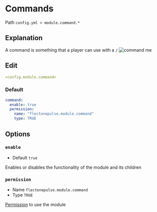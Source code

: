 # Commands
Path `config.yml > module.command.*`

## Explanation
A command is something that a player can use with a `/`
![command me](/commandme.png)

## Edit
```yaml
<config.module.command>
```

### Default
```yaml
command:
  enable: true
  permission:
    name: "flectonepulse.module.command"
    type: TRUE
```

## Options

### `enable`
- Default `true`

Enables or disables the functionality of the module and its children

### `permission`
- Name `flectonepulse.module.command`
- Type `TRUE`

[Permission](/en/config/module/#explanation) to use the module